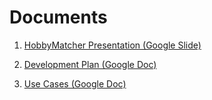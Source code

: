 # Documents

1. [HobbyMatcher Presentation (Google Slide)](https://docs.google.com/presentation/d/1_YskTW2K9uNvvP-PXDfpf92cjFKtZfjxY5D4_JA-KzM)
1. [Development Plan (Google Doc)](https://docs.google.com/document/d/1H4PiziuCvc11AnZKv2syWS3UwBjRqalmP5CZpRIQdJY)

1. [Use Cases (Google Doc)](https://docs.google.com/document/d/1drvq2uAHwjgOMH64la-dF4gosEBlCa2ozEQH-8KHWl8)
